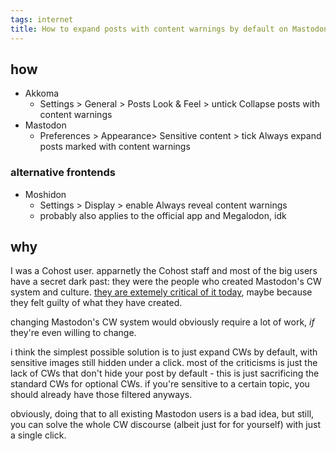 ```yaml
---
tags: internet
title: How to expand posts with content warnings by default on Mastodon and Akkoma
---
```


## how
- Akkoma
  - Settings > General > Posts Look & Feel > untick Collapse posts with content warnings
- Mastodon
  - Preferences > Appearance> Sensitive content > tick Always expand posts marked with content warnings

### alternative frontends
- Moshidon
  - Settings > Display > enable Always reveal content warnings
  - probably also applies to the official app and Megalodon, idk

## why
I was a Cohost user. apparnetly the Cohost staff and most of the big users have a secret dark past: they were the people who created Mastodon's CW system and culture. [they are extemely critical of it today](https://shelraphen.com/on-content-warnings/), maybe because they felt guilty of what they have created.

changing Mastodon's CW system would obviously require a lot of work, _if_ they're even willing to change.

i think the simplest possible solution is to just expand CWs by default, with sensitive images still hidden under a click. most of the criticisms is just the lack of CWs that don't hide your post by default - this is just sacrificing the standard CWs for optional CWs. if you're sensitive to a certain topic, you should already have those filtered anyways.

obviously, doing that to all existing Mastodon users is a bad idea, but still, you can solve the whole CW discourse (albeit just for for yourself) with just a single click.
